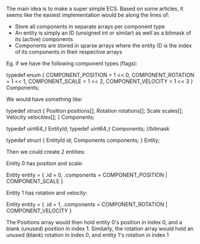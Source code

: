 The main idea is to make a super simple ECS. Based on some articles, it seems like the easiest implementation would be along the lines of:

- Store all components in separate arrays per component type
- An entity is simply an ID (unsigned int or similar) as well as a bitmask of its (active) components
- Components are stored in sparse arrays where the entity ID is the index of its components in their respective arrays

Eg. if we have the following component types (flags):

typedef enum {
    COMPONENT_POSITION = 1 << 0,
    COMPONENT_ROTATION = 1 << 1,
    COMPONENT_SCALE    = 1 << 2,
    COMPONENT_VELOCITY = 1 << 3
} Components;

We would have something like:

typedef struct 
{
    Position positions[];
    Rotation rotations[];
    Scale scales[];
    Velocity velocities[];
} Components;

typedef uint64_t EntityId;
typedef uint64_t Components; //bitmask

typedef struct
{
    EntityId id;
    Components components; 
} Entity;

Then we could create 2 entities: 

Entity 0 has position and scale:

Entity entity = {
    .id = 0,
    .components = COMPONENT_POSITION | COMPONENT_SCALE
}

Entity 1 has rotation and velocity:

Entity entity = {
    .id = 1,
    .components = COMPONENT_ROTATION | COMPONENT_VELOCITY
}

The Positions array would then hold entity 0's position in index 0, and a blank (unused) position in index 1.
Similarly, the rotation array would hold an unused (blank) rotation in index 0, and entity 1's rotation in index 1

